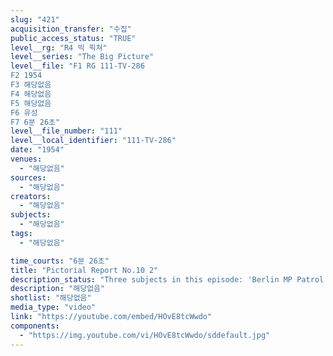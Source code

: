 ```yaml
---
slug: "421"
acquisition_transfer: "수집"
public_access_status: "TRUE"
level__rg: "R4 빅 픽쳐"
level__series: "The Big Picture"
level__file: "F1 RG 111-TV-286
F2 1954
F3 해당없음
F4 해당없음
F5 해당없음
F6 유성
F7 6분 26초"
level__file_number: "111"
level__local_identifier: "111-TV-286"
date: "1954"
venues: 
  - "해당없음"
sources: 
  - "해당없음"
creators: 
  - "해당없음"
subjects: 
  - "해당없음"
tags: 
  - "해당없음"

time_courts: "6분 26초"
title: "Pictorial Report No.10 2"
description_status: "Three subjects in this episode: 'Berlin MP Patrol', 100 miles deep in the Soviet Zone of Germany; the Rhine Engineer Depot, Kaiserslautern, Germany; and Army light aviation in Korea."
description: "해당없음"
shotlist: "해당없음"
media_type: "video"
link: "https://youtube.com/embed/HOvE8tcWwdo"
components: 
  - "https://img.youtube.com/vi/HOvE8tcWwdo/sddefault.jpg"
---
```

